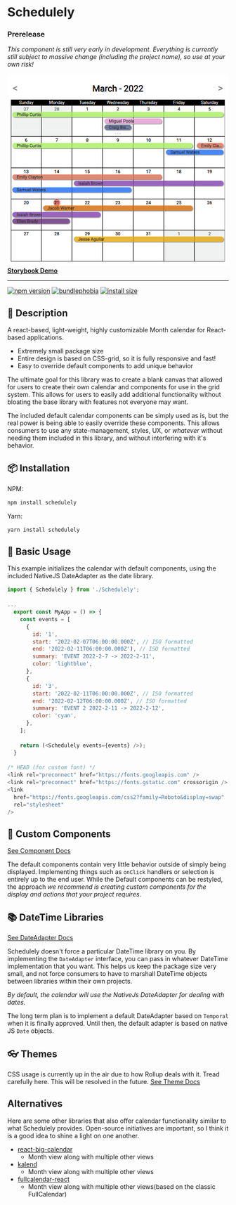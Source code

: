 # Schedulely

### Prerelease

_This component is still very early in development. Everything is currently still subject to massive change (including the project name), so use at your own risk!_

![Large Calendar Preview](/assets/large_preview.png)
[**Storybook Demo**](https://bruceharrison1984.github.io/Schedulely)

---

[![npm version](https://badge.fury.io/js/schedulely.svg)](https://badge.fury.io/js/schedulely) [![bundlephobia](https://badgen.net/bundlephobia/minzip/schedulely)](https://bundlephobia.com/package/schedulely) [![install size](https://packagephobia.com/badge?p=schedulely)](https://packagephobia.com/result?p=schedulely)

## 📃 Description

A react-based, light-weight, highly customizable Month calendar for React-based applications.

- Extremely small package size
- Entire design is based on CSS-grid, so it is fully responsive and fast!
- Easy to override default components to add unique behavior

The ultimate goal for this library was to create a blank canvas that allowed for users to create their own calendar and components for use in the grid system. This allows for users to easily add additional functionality without bloating the base library with features not everyone may want.

The included default calendar components can be simply used as is, but the real power is being able to easily override these components. This allows consumers to use any state-management, styles, UX, or _whatever_ without needing them included in this library, and without interfering with it's behavior.

## 📦 Installation

NPM:

```sh
npm install schedulely
```

Yarn:

```sh
yarn install schedulely
```

## 🔨 Basic Usage

This example initializes the calendar with default components, using the included NativeJS DateAdapter as the date library.

```js
import { Schedulely } from './Schedulely';

...
  export const MyApp = () => {
    const events = [
      {
        id: '1',
        start: '2022-02-07T06:00:00.000Z', // ISO formatted
        end: '2022-02-11T06:00:00.000Z'), // ISO formatted
        summary: 'EVENT 2022-2-7 -> 2022-2-11',
        color: 'lightblue',
      },
      {
        id: '3',
        start: '2022-02-11T06:00:00.000Z', // ISO formatted
        end: '2022-02-12T06:00:00.000Z', // ISO formatted
        summary: 'EVENT 2 2022-2-11 -> 2022-2-12',
        color: 'cyan',
      },
    ];

    return (<Schedulely events={events} />);
  }

/* HEAD (for custom font) */
<link rel="preconnect" href="https://fonts.googleapis.com" />
<link rel="preconnect" href="https://fonts.gstatic.com" crossorigin />
<link
  href="https://fonts.googleapis.com/css2?family=Roboto&display=swap"
  rel="stylesheet"
/>
```

## 🔧 Custom Components

[See Component Docs](src/components/README.md)

The default components contain very little behavior outside of simply being displayed. Implementing things such as `onClick` handlers or selection is entirely up to the end user. While the Default components can be restyled, the approach _we recommend is creating custom components for the display and actions that your project requires_.

## 📚 DateTime Libraries

[See DateAdapter Docs](src/dateAdapters/readme.md)

Schedulely doesn't force a particular DateTime library on you. By implementing the `DateAdapter` interface, you can pass in whatever DateTime implementation that you want. This helps us keep the package size very small, and not force consumers to have to marshall DateTime objects between libraries within their own projects.

_By default, the calendar will use the NativeJs DateAdapter for dealing with dates._

The long term plan is to implement a default DateAdapter based on `Temporal` when it is finally approved. Until then, the default adapter is based on native JS `Date` objects.

## 👓 Themes

CSS usage is currently up in the air due to how Rollup deals with it. Tread carefully here. This will be resolved in the future.
[See Theme Docs](src/themes/README.md)

## Alternatives

Here are some other libraries that also offer calendar functionality similar to what Schedulely provides. Open-source initiatives are important, so I think it is a good idea to shine a light on one another.

- [react-big-calendar](https://github.com/jquense/react-big-calendar)
  - Month view along with multiple other views
- [kalend](https://github.com/nibdo/kalend)
  - Month view along with multiple other views
- [fullcalendar-react](https://github.com/fullcalendar/fullcalendar-react)
  - Month view along with multiple other views(based on the classic FullCalendar)

